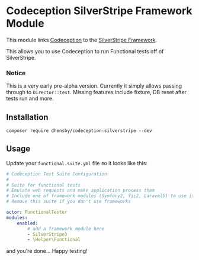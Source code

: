 # Codeception SilverStripe Framework Module

This module links [Codeception](https://github.com/codeception) to the [SilverStripe Framework](https://github.com/silverstripe).

This allows you to use Codeception to run Functional tests off of SilverStripe.

### Notice

This is a very early pre-alpha version. Currently it simply allows passing through to `Director::test`. Missing features
include fixture, DB reset after tests run and more.

## Installation

`composer require dhensby/codeception-silverstripe --dev`

## Usage

Update your `functional.suite.yml` file so it looks like this:

```yml
# Codeception Test Suite Configuration
#
# Suite for functional tests
# Emulate web requests and make application process them
# Include one of framework modules (Symfony2, Yii2, Laravel5) to use it
# Remove this suite if you don't use frameworks

actor: FunctionalTester
modules:
    enabled:
        # add a framework module here
        - SilverStripe3
        - \Helper\Functional
```

and you're done... Happy testing!
